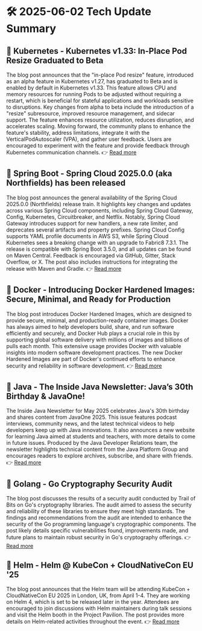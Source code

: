 # 🛠️ 2025-06-02 Tech Update Summary

## 🔹 Kubernetes - Kubernetes v1.33: In-Place Pod Resize Graduated to Beta
The blog post announces that the "in-place Pod resize" feature, introduced as an alpha feature in Kubernetes v1.27, has graduated to Beta and is enabled by default in Kubernetes v1.33. This feature allows CPU and memory resources for running Pods to be adjusted without requiring a restart, which is beneficial for stateful applications and workloads sensitive to disruptions. Key changes from alpha to beta include the introduction of a "resize" subresource, improved resource management, and sidecar support. The feature enhances resource utilization, reduces disruption, and accelerates scaling. Moving forward, the community plans to enhance the feature's stability, address limitations, integrate it with the VerticalPodAutoscaler (VPA), and gather user feedback. Users are encouraged to experiment with the feature and provide feedback through Kubernetes communication channels.
👉 [Read more](https://kubernetes.io/blog/2025/05/16/kubernetes-v1-33-in-place-pod-resize-beta/)

## 🔹 Spring Boot - Spring Cloud 2025.0.0 (aka Northfields) has been released
The blog post announces the general availability of the Spring Cloud 2025.0.0 (Northfields) release train. It highlights key changes and updates across various Spring Cloud components, including Spring Cloud Gateway, Config, Kubernetes, Circuitbreaker, and Netflix. Notably, Spring Cloud Gateway introduces support for new handlers, a new rate limiter, and deprecates several artifacts and property prefixes. Spring Cloud Config supports YAML profile documents in AWS S3, while Spring Cloud Kubernetes sees a breaking change with an upgrade to Fabric8 7.3.1. The release is compatible with Spring Boot 3.5.0, and all updates can be found on Maven Central. Feedback is encouraged via GitHub, Gitter, Stack Overflow, or X. The post also includes instructions for integrating the release with Maven and Gradle.
👉 [Read more](https://spring.io/blog/2025/05/29/spring-cloud-2025-0-0-is-abvailable)

## 🔹 Docker - Introducing Docker Hardened Images: Secure, Minimal, and Ready for Production
The blog post introduces Docker Hardened Images, which are designed to provide secure, minimal, and production-ready container images. Docker has always aimed to help developers build, share, and run software efficiently and securely, and Docker Hub plays a crucial role in this by supporting global software delivery with millions of images and billions of pulls each month. This extensive usage provides Docker with valuable insights into modern software development practices. The new Docker Hardened Images are part of Docker's continued efforts to enhance security and reliability in software development.
👉 [Read more](https://www.docker.com/blog/introducing-docker-hardened-images/)

## 🔹 Java - The Inside Java Newsletter: Java’s 30th Birthday &amp; JavaOne!
The Inside Java Newsletter for May 2025 celebrates Java's 30th birthday and shares content from JavaOne 2025. This issue features podcast interviews, community news, and the latest technical videos to help developers keep up with Java innovations. It also announces a new website for learning Java aimed at students and teachers, with more details to come in future issues. Produced by the Java Developer Relations team, the newsletter highlights technical content from the Java Platform Group and encourages readers to explore archives, subscribe, and share with friends.
👉 [Read more](https://inside.java/2025/05/28/inside-java-newsletter/)

## 🔹 Golang - Go Cryptography Security Audit
The blog post discusses the results of a security audit conducted by Trail of Bits on Go's cryptography libraries. The audit aimed to assess the security and reliability of these libraries to ensure they meet high standards. The findings and recommendations from the audit are intended to enhance the security of the Go programming language's cryptographic components. The post likely details specific vulnerabilities found, improvements made, and future plans to maintain robust security in Go's cryptography offerings.
👉 [Read more](https://go.dev/blog/tob-crypto-audit)

## 🔹 Helm - Helm @ KubeCon + CloudNativeCon EU '25
The blog post announces that the Helm team will be attending KubeCon + CloudNativeCon EU 2025 in London, UK, from April 1-4. They are working on Helm 4, which is set to be released later in the year. Attendees are encouraged to join discussions with Helm maintainers during talk sessions and visit the Helm booth in the Project Pavilion. The post provides more details on Helm-related activities throughout the event.
👉 [Read more](https://helm.sh/blog/helm-at-kubecon-eu-25/)


